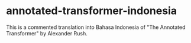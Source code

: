 # annotated-transformer-indonesia
This is a commented translation into Bahasa Indonesia of "The Annotated Transformer" by Alexander Rush.
